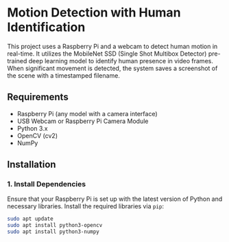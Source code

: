# Motion Detection with Human Identification

This project uses a Raspberry Pi and a webcam to detect human motion in real-time. It utilizes the MobileNet SSD (Single Shot Multibox Detector) pre-trained deep learning model to identify human presence in video frames. When significant movement is detected, the system saves a screenshot of the scene with a timestamped filename.

## Requirements

- Raspberry Pi (any model with a camera interface)
- USB Webcam or Raspberry Pi Camera Module
- Python 3.x
- OpenCV (cv2)
- NumPy

## Installation

### 1. Install Dependencies
Ensure that your Raspberry Pi is set up with the latest version of Python and necessary libraries. Install the required libraries via `pip`:

```bash
sudo apt update
sudo apt install python3-opencv
sudo apt install python3-numpy
